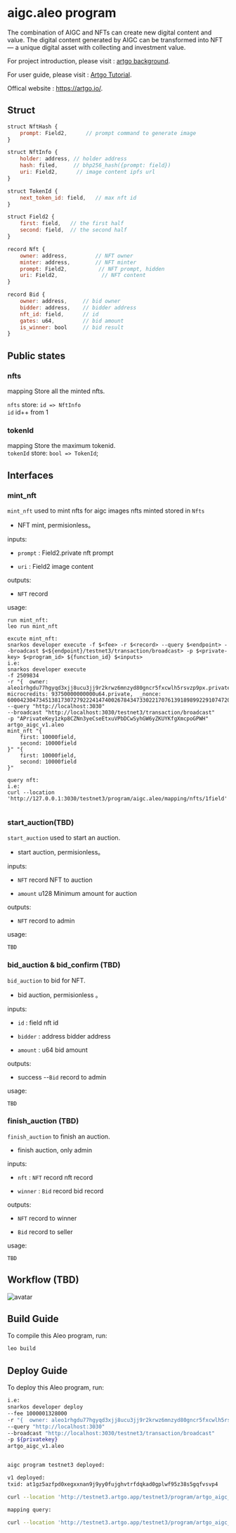 # aigc.aleo program
The combination of AIGC and NFTs can create new digital content and value. The digital content generated by AIGC can be transformed into NFT — a unique digital asset with collecting and investment value.

For project introduction, please visit : [artgo background](https://github.com/artgo-labs/artgo/blob/main/artgo%20background.md).

For user guide, please visit : [Artgo Tutorial](https://github.com/artgo-labs/artgo/blob/main/Artgo%20Tutorial.pdf).

Offical website : https://artgo.io/.


## Struct

```js
struct NftHash {
    prompt: Field2,      // prompt command to generate image
}
```

```js
struct NftInfo {
    holder: address, // holder address
    hash: filed,     // bhp256_hash({prompt: field})
    uri: Field2,      // image content ipfs url
}
```

```js
struct TokenId {
    next_token_id: field,   // max nft id
}
```

```js
struct Field2 {
    first: field,   // the first half
    second: field,  // the second half
}
```

```js
record Nft {
    owner: address,         // NFT owner
    minter: address,        // NFT minter
    prompt: Field2,          // NFT prompt, hidden
    uri: Field2,              // NFT content
}
```

```js
record Bid {
    owner: address,     // bid owner
    bidder: address,    // bidder address
    nft_id: field,      // id
    gates: u64,         // bid amount
    is_winner: bool     // bid result
}
```

## Public states

### nfts

mapping
Store all the minted nfts.

`nfts` store: `id => NftInfo`  
`id` id++ from 1

### tokenId

mapping
Store the maximum tokenid.  
`tokenId` store: `bool => TokenId`;

## Interfaces

### mint_nft

`mint_nft` used to mint nfts for aigc images
 nfts minted stored in `Nfts`

- NFT mint, permisionless。
  
inputs:

- `prompt` : Field2.private
  nft prompt

- `uri` : Field2
    image content

outputs:

- `NFT` record

usage:

```shell
run mint_nft:
leo run mint_nft
```

```shell
excute mint_nft:
snarkos developer execute -f $<fee> -r $<record> --query $<endpoint> --broadcast $<${endpoint}/testnet3/transaction/broadcast> -p $<private-key> $<program_id> ${function_id} $<inputs>
i.e:
snarkos developer execute 
-f 2509834 
-r "{  owner: aleo1rhgdu77hgyqd3xjj8ucu3jj9r2krwz6mnzyd80gncr5fxcwlh5rsvzp9px.private,  microcredits: 93750000000000u64.private,  _nonce: 600042304734513817307279222414740026784347330221707613918989922910747206357group.public}" 
--query "http://localhost:3030" 
--broadcast "http://localhost:3030/testnet3/transaction/broadcast" 
-p "APrivateKey1zkp8CZNn3yeCseEtxuVPbDCwSyhGW6yZKUYKfgXmcpoGPWH" 
artgo_aigc_v1.aleo 
mint_nft "{
    first: 10000field,
    second: 10000field
}" "{
    first: 10000field,
    second: 10000field
}"
```

```shell
query nft:
i.e:
curl --location 'http://127.0.0.1:3030/testnet3/program/aigc.aleo/mapping/nfts/1field'


```

### start_auction(TBD)

`start_auction` used to start an auction.

- start auction, permisionless。

inputs:

- `NFT` record
  NFT to auction

- `amount` u128
  Minimum amount for auction

outputs:

- `NFT` record to admin

usage:

```shell
TBD
```

### bid_auction & bid_confirm (TBD)

`bid_auction` to bid for NFT.

- bid auction, permisionless 。

inputs:

- `id` : field
   nft id
  
- `bidder` : address
  bidder address

- `amount` : u64
  bid amount

outputs:

- success --`Bid` record to admin

usage:

```shell
TBD
```

### finish_auction (TBD)

`finish_auction` to finish an auction.

- finish auction, only admin

inputs:

- `nft` : `NFT` record
   nft record
  
- `winner` : `Bid` record
  bid record

outputs:

- `NFT` record to winner

- `Bid` record to seller

usage:

```shell
TBD
```

## Workflow (TBD)

![avatar](./artgo.jpg)

## Build Guide

To compile this Aleo program, run:

```bash
leo build
```

## Deploy Guide

To deploy this Aleo program, run:

```bash
i.e:
snarkos developer deploy 
--fee 1000001328000 
-r "{  owner: aleo1rhgdu77hgyqd3xjj8ucu3jj9r2krwz6mnzyd80gncr5fxcwlh5rsvzp9px.private,  microcredits: 93750000000000u64.private,  _nonce: 878010960996471104548362432643577968735743754584843045001751072533354535962group.public}" 
--query "http://localhost:3030" 
--broadcast "http://localhost:3030/testnet3/transaction/broadcast" 
-p ${privatekey} 
artgo_aigc_v1.aleo
```

```bash

aigc program testnet3 deployed:

v1 deployed:
txid: at1gz5azfpd0xegxxnan9j9yy0fujghvtrfdqkad0gplwf95z38s5gqfvsvp4

curl --location 'http://testnet3.artgo.app/testnet3/program/artgo_aigc_v1.aleo'

mapping query:

curl --location 'http://testnet3.artgo.app/testnet3/program/artgo_aigc_v1.aleo/mapping/tokenId/true'
```
